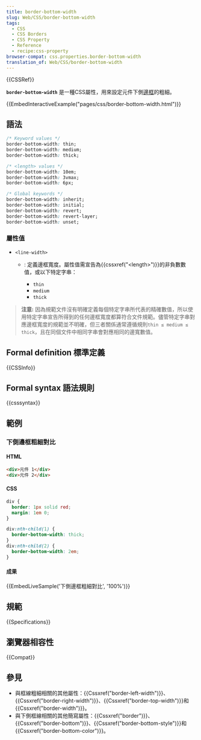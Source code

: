 ```yaml
---
title: border-bottom-width
slug: Web/CSS/border-bottom-width
tags:
  - CSS
  - CSS Borders
  - CSS Property
  - Reference
  - recipe:css-property
browser-compat: css.properties.border-bottom-width
translation_of: Web/CSS/border-bottom-width
---
```

{{CSSRef}}

**`border-bottom-width`** 是一種CSS屬性，用來設定元件下側[邊框](/zh-TW/docs/Web/CSS/border)的粗細。

{{EmbedInteractiveExample("pages/css/border-bottom-width.html")}}

## 語法

```css
/* Keyword values */
border-bottom-width: thin;
border-bottom-width: medium;
border-bottom-width: thick;

/* <length> values */
border-bottom-width: 10em;
border-bottom-width: 3vmax;
border-bottom-width: 6px;

/* Global keywords */
border-bottom-width: inherit;
border-bottom-width: initial;
border-bottom-width: revert;
border-bottom-width: revert-layer;
border-bottom-width: unset;
```

### 屬性值

- `<line-width>`

  - : 定義邊框寬度。屬性值需宣告為{{cssxref("&lt;length&gt;")}}的非負數數值，或以下特定字串：

    - `thin`
    - `medium`
    - `thick`

> **注意:** 因為規範文件沒有明確定義每個特定字串所代表的精確數值，所以使用特定字串宣告所得到的任何邊框寬度都算符合文件規範。儘管特定字串對應邊框寬度的規範並不明確，但三者關係通常遵循規則`thin ≤ medium ≤ thick`，且在同個文件中相同字串會對應相同的邊寬數值。

## Formal definition 標準定義

{{CSSInfo}}

## Formal syntax 語法規則

{{csssyntax}}

## 範例

### 下側邊框粗細對比

#### HTML

```html
<div>元件 1</div>
<div>元件 2</div>
```

#### CSS

```css
div {
  border: 1px solid red;
  margin: 1em 0;
}

div:nth-child(1) {
  border-bottom-width: thick;
}
div:nth-child(2) {
  border-bottom-width: 2em;
}
```

#### 成果

{{EmbedLiveSample('下側邊框粗細對比', '100%')}}

## 規範

{{Specifications}}

## 瀏覽器相容性

{{Compat}}

## 參見

- 與框線粗細相關的其他屬性：{{Cssxref("border-left-width")}}、{{Cssxref("border-right-width")}}、{{Cssxref("border-top-width")}}和{{Cssxref("border-width")}}。
- 與下側框線相關的其他簡寫屬性：{{Cssxref("border")}}、{{Cssxref("border-bottom")}}、{{Cssxref("border-bottom-style")}}和{{Cssxref("border-bottom-color")}}。
